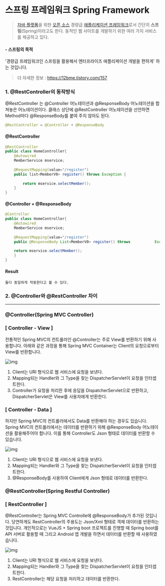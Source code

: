 # 스프링 프레임워크 Spring Framework 

> [자바 플랫폼](https://ko.wikipedia.org/wiki/자바_(소프트웨어_플랫폼))을 위한 [오픈 소스](https://ko.wikipedia.org/wiki/오픈_소스) 경량급 [애플리케이션 프레임워크](https://ko.wikipedia.org/wiki/애플리케이션_프레임워크)로서 간단히 **스프링**(Spring)이라고도 한다. 동적인 웹 사이트를 개발하기 위한 여러 가지 서비스를 제공하고 있다.

#### - 스프링의 목적

'경량급 프레임워크인 스프링을 활용해서 엔터프라이즈 애플리케이션 개발을 편하게' 하는 것입니다.

> 더 자세한 정보 : https://12bme.tistory.com/157



### 1. @RestController의 동작방식

@RestController 는 @Controller 어노테이션과 @ResponseBody 어노테이션을 합쳐놓은 어노테이션이다. 클래스 상단에 @RestController 어노테이션을 선언하면 Method마다 @ResponseBody를 붙여 주지 않아도 된다.

```java
@RestController = @Controller + @ResponseBody
```



#### @RestController

```java
@RestController 
public class HomeController{
    @Autowired
    MemberService mservice;
    
    @RequestMapping(value="/register")
    public list<MemberV0> register() throws Exception {
    
        return mservice.selectMember();
    }
}
```

#### @Controller + @ResponseBody

```java
@Controller 
public class HomeController{
    @Autowired
    MemberService mservice;
    
    @RequestMapping(value="/register")
    public @ResponseBody List<MemberV0> register() throws 			Exception {
    
    return mservice.selectMember();
    }
}
```

#### Result

```
둘다 동일하게 작동한다고 볼 수 있다.
```



### 2. @Controller와 @RestController 차이

------

### @Controller(Spring MVC Controller)

### **[ Controller - View ]**

전통적인 Spring MVC의 컨트롤러인 @Controller는 주로 View를 반환하기 위해 사용합니다. 아래와 같은 과정을 통해 Spring MVC Container는 Client의 요청으로부터 View를 반환합니다.

 



![img](https://k.kakaocdn.net/dn/2BnED/btqybg36Dak/3HgL3gUKHBSOmyeM4hIn00/img.png)



1. Client는 URI 형식으로 웹 서비스에 요청을 보낸다.
2. Mapping되는 Handler와 그 Type을 찾는 DispatcherServlet이 요청을 인터셉트한다.
3. Controller가 요청을 처리한 후에 응답을 DispatcherServlet으로 반환하고, DispatcherServlet은 View를 사용자에게 반환한다.



### **[ Controller - Data ]**

하지만 Spring MVC의 컨트롤러에서도 Data를 반환해야 하는 경우도 있습니다. Spring MVC의 컨트롤러에서는 데이터를 반환하기 위해 @ResponseBody 어노테이션을 활용해주어야 합니다. 이를 통해 Controller도 Json 형태로 데이터를 반환할 수 있습니다.

 



![img](https://k.kakaocdn.net/dn/bEJ1YG/btqx8Tvu8qa/lkDg8cu2G4xMi8Pg22C1f0/img.png)



1. Client는 URI 형식으로 웹 서비스에 요청을 보낸다.
2. Mapping되는 Handler와 그 Type을 찾는 DispatcherServlet이 요청을 인터셉트한다.
3. @ResponseBody를 사용하여 Client에게 Json 형태로 데이터를 반환한다.



### @RestController(Spring Restful Controller)

### **[ RestController ]**

@RestController는 Spring MVC Controlle에 @ResponseBody가 추가된 것입니다. 당연하게도 RestController의 주용도는 Json/Xml 형태로 객체 데이터를 반환하는 것입니다. 개인적으로는 VueJS + Spring boot 프로젝트를 진행할 때 Spring boot를 API 서버로 활용할 때 그리고 Android 앱 개발을 하면서 데이터를 반환할 때 사용하였습니다.

 



![img](https://k.kakaocdn.net/dn/7bceC/btqx8K6BbxE/LVs4KK74mUj9CZ70uHTsjK/img.png)



1. Client는 URI 형식으로 웹 서비스에 요청을 보낸다.
2. Mapping되는 Handler와 그 Type을 찾는 DispatcherServlet이 요청을 인터셉트한다.
3. RestController는 해당 요청을 처리하고 데이터를 반환한다.